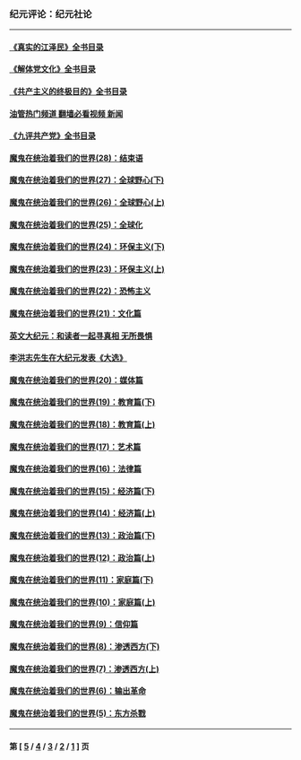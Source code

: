 ### 纪元评论：纪元社论
---
#### [《真实的江泽民》全书目录](../../pages/nsc422/n13721399.md?12110330) 
#### [《解体党文化》全书目录](../../pages/nsc422/n13721157.md?12110330) 
#### [《共产主义的终极目的》全书目录](../../pages/nsc422/n13721048.md?12110330) 
#### [油管热门频道 翻墙必看视频 新闻](ok?12110330)
#### [《九评共产党》全书目录](../../pages/nsc422/n13708085.md?12110330) 
#### [魔鬼在统治着我们的世界(28)：结束语](../../pages/nsc422/n10936246.md?12110330) 
#### [魔鬼在统治着我们的世界(27)：全球野心(下)](../../pages/nsc422/n10928319.md?12110330) 
#### [魔鬼在统治着我们的世界(26)：全球野心(上)](../../pages/nsc422/n10900318.md?12110330) 
#### [魔鬼在统治着我们的世界(25)：全球化](../../pages/nsc422/n10788205.md?12110330) 
#### [魔鬼在统治着我们的世界(24)：环保主义(下)](../../pages/nsc422/n10695307.md?12110330) 
#### [魔鬼在统治着我们的世界(23)：环保主义(上)](../../pages/nsc422/n10688613.md?12110330) 
#### [魔鬼在统治着我们的世界(22)：恐怖主义](../../pages/nsc422/n10614727.md?12110330) 
#### [魔鬼在统治着我们的世界(21)：文化篇](../../pages/nsc422/n10597706.md?12110330) 
#### [英文大纪元：和读者一起寻真相 无所畏惧](../../pages/nsc422/n12542027.md?12110330) 
#### [李洪志先生在大纪元发表《大选》](../../pages/nsc422/n12534746.md?12110330) 
#### [魔鬼在统治着我们的世界(20)：媒体篇](../../pages/nsc422/n10586579.md?12110330) 
#### [魔鬼在统治着我们的世界(19)：教育篇(下)](../../pages/nsc422/n10564808.md?12110330) 
#### [魔鬼在统治着我们的世界(18)：教育篇(上)](../../pages/nsc422/n10526970.md?12110330) 
#### [魔鬼在统治着我们的世界(17)：艺术篇](../../pages/nsc422/n10499093.md?12110330) 
#### [魔鬼在统治着我们的世界(16)：法律篇](../../pages/nsc422/n10485969.md?12110330) 
#### [魔鬼在统治着我们的世界(15)：经济篇(下)](../../pages/nsc422/n10469975.md?12110330) 
#### [魔鬼在统治着我们的世界(14)：经济篇(上)](../../pages/nsc422/n10457370.md?12110330) 
#### [魔鬼在统治着我们的世界(13)：政治篇(下)](../../pages/nsc422/n10448270.md?12110330) 
#### [魔鬼在统治着我们的世界(12)：政治篇(上)](../../pages/nsc422/n10444576.md?12110330) 
#### [魔鬼在统治着我们的世界(11)：家庭篇(下)](../../pages/nsc422/n10440961.md?12110330) 
#### [魔鬼在统治着我们的世界(10)：家庭篇(上)](../../pages/nsc422/n10435448.md?12110330) 
#### [魔鬼在统治着我们的世界(9)：信仰篇](../../pages/nsc422/n10432159.md?12110330) 
#### [魔鬼在统治着我们的世界(8)：渗透西方(下)](../../pages/nsc422/n10429603.md?12110330) 
#### [魔鬼在统治着我们的世界(7)：渗透西方(上)](../../pages/nsc422/n10426013.md?12110330) 
#### [魔鬼在统治着我们的世界(6)：输出革命](../../pages/nsc422/n10421536.md?12110330) 
#### [魔鬼在统治着我们的世界(5)：东方杀戮](../../pages/nsc422/n10417707.md?12110330) 

---
#### 第 [ [5](./5.md?12110330) / [4](./4.md?12110330) / [3](./3.md?12110330) / [2](./2.md?12110330) / [1](./1.md?12110330) ] 页
